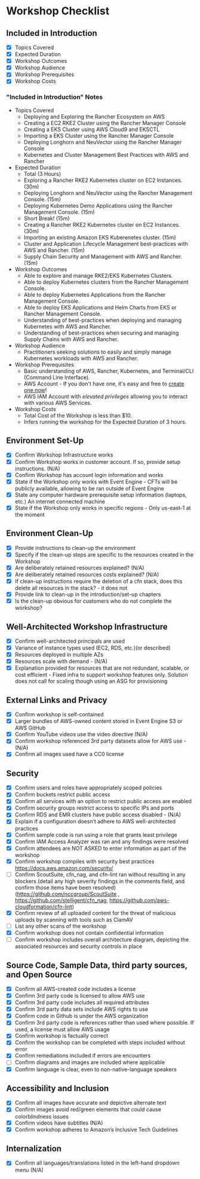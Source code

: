 # Workshop Checklist

## Included in Introduction

- [x] Topics Covered
- [x] Expected Duration
- [x] Workshop Outcomes
- [x] Workshop Audience
- [x] Workshop Prerequisites
- [x] Workshop Costs

### "Included in Introduction" Notes

- Topics Covered
  - Deploying and Exploring the Rancher Ecosystem on AWS
  - Creating a EC2 RKE2 Cluster using the Rancher Manager Console
  - Creating a EKS Cluster using AWS Cloud9 and EKSCTL
  - Importing a EKS Cluster using the Rancher Manager Console
  - Deploying Longhorn and NeuVector using the Rancher Manager Console
  - Kubernetes and Cluster Management Best Practices with AWS and Rancher
- Expected Duration
  - Total (3 Hours)
  - Exploring a Rancher RKE2 Kubernetes cluster on EC2 Instances. (30m)
  - Deploying Longhorn and NeuVector using the Rancher Management Console. (15m)
  - Deploying Kubernetes Demo Applications using the Rancher Management Console. (15m)
  - Short Break! (15m)
  - Creating a Rancher RKE2 Kubernetes cluster on EC2 Instances. (30m)
  - Importing an existing Amazon EKS Kuberenetes cluster. (15m)
  - Cluster and Application Lifecycle Management best-practices with AWS and Rancher. (15m)
  - Supply Chain Security and Management with AWS and Rancher. (15m)
- Workshop Outcomes
  - Able to explore and manage RKE2/EKS Kubernetes Clusters.
  - Able to deploy Kubernetes clusters from the Rancher Management Console.
  - Able to deploy Kubernetes Applications from the Rancher Management Console.
  - Able to deploy EKS Applications and Helm Charts from EKS or Rancher Management Console.
  - Understanding of best-practices when deploying and managing Kubernetes with AWS and Rancher.
  - Understanding of best-practices when securing and managing Supply Chains with AWS and Rancher.
- Workshop Audience
  - Practitioners seeking solutions to easily and simply manage Kubernetes workloads with AWS and Rancher.
- Workshop Prerequisites
  - Basic understanding of AWS, Rancher, Kubernetes, and Terminal/CLI (Command Line Interface).
  - AWS Account - If you don't have one, it's easy and free to [create one now](https://aws.amazon.com/)!
  - AWS IAM Account with *elevated privileges* allowing you to interact with various AWS Services.
- Workshop Costs
  - Total Cost of the Workshop is less than $10.
  - Infers running the workshop for the Expected Duration of 3 hours.

## Environment Set-Up

- [x] Confirm Workshop Infrastructure works
- [x] Confirm Workshop works in customer account. If so, provide setup instructions. (N/A)
- [x] Confirm Workshop has account login information and works
- [x] State if the Workshop only works with Event Engine - CFTs will be publicly available, allowing to be ran outside of Event Engine   
- [x] State any computer hardware prerequisite setup information (laptops, etc.) An internet connected machine
- [x] State if the Workshop only works in specific regions - Only us-east-1 at the moment

## Environment Clean-Up

- [x] Provide instructions to clean-up the environment
- [x] Specify if the clean-up steps are specific to the resources created in the Workshop
- [x] Are deliberately retained resources explained? (N/A)
- [x] Are deliberately retained resources costs explained? (N/A)
- [x] If clean-up instructions require the deletion of a cfn stack, does this delete all resources in the stack? - it does not
- [x] Provide link to clean-up in the introduction/set-up chapters
- [x] Is the clean-up obvious for customers who do not complete the workshop?

## Well-Architected Workshop Infrastructure

- [x] Confirm well-architected principals are used
- [x] Variance of instance types used (EC2, RDS, etc.)(or described)
- [x] Resources deployed in multiple AZs
- [x] Resources scale with demand - (N/A)
- [x] Explanation provided for resources that are not redundant, scalable, or cost efficient - Fixed infra to support workshop features only. Solution does not call for scaling though using an ASG for provisioning

## External Links and Privacy

- [x] Confirm workshop is self-contained
- [x] Larger bundles of AWS-owned content stored in Event Engine S3 or AWS GitHub
- [x] Confirm YouTube videos use the video directive (N/A)
- [x] Confirm workshop referenced 3rd party datasets allow for AWS use - (N/A)
- [x] Confirm all images used have a CC0 license

## Security

- [x] Confirm users and roles have appropriately scoped policies
- [x] Confirm buckets restrict public access
- [x] Confirm all services with an option to restrict public access are enabled
- [x] Confirm security groups restrict access to specific IPs and ports
- [x] Confirm RDS and EMR clusters have public access disabled - (N/A)
- [x] Explain if a configuration doesn’t adhere to AWS well-architected practices
- [x] Confirm sample code is run using a role that grants least privilege
- [x] Confirm IAM Access Analyzer was ran and any findings were resolved
- [x] Confirm attendees are NOT ASKED to enter information as part of the workshop
- [x] Confirm workshop compiles with security best practices https://docs.aws.amazon.com/security/
- [ ] Confirm ScoutSuite, cfn_nag, and cfn-lint ran without resulting in any blockers (detail any high severity findings in the comments field, and confirm those items have been resolved) (https://github.com/nccgroup/ScoutSuite , https://github.com/stelligent/cfn_nag, https://github.com/aws-cloudformation/cfn-lint)
- [x] Confirm review of all uploaded content for the threat of malicious uploads by scanning with tools such as ClamAV
- [ ] List any other scans of the workshop
- [x] Confirm workshop does not contain confidential information
- [ ] Confirm workshop includes overall architecture diagram, depicting the associated resources and security controls in place

## Source Code, Sample Data, third party sources, and Open Source

- [x] Confirm all AWS-created code includes a license
- [x] Confirm 3rd party code is licensed to allow AWS use
- [x] Confirm 3rd party code includes all required attributes
- [x] Confirm 3rd party data sets include AWS rights to use
- [x] Confirm code in Github is under the AWS organization
- [x] Confirm 3rd party code is references rather than used where possible. If used, a license must allow AWS usage
- [x] Confirm workshop is factually correct
- [x] Confirm the workshop can be completed with steps included without error
- [x] Confirm remediations included if errors are encounters
- [ ] Confirm diagrams and images are included where applicable
- [x] Confirm language is clear, even to non-native-language speakers

## Accessibility and Inclusion

- [x] Confirm all images have accurate and depictive alternate text
- [x] Confirm images avoid red/green elements that could cause colorblindness issues
- [x] Confirm videos have subtitles (N/A)
- [x] Confirm workshop adheres to Amazon’s Inclusive Tech Guidelines

## Internalization

- [x] Confirm all languages/translations listed in the left-hand dropdown menu (N/A)
